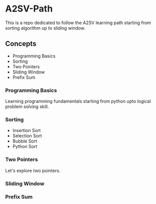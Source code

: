 # A2SV-Path
This is a repo dedicated to follow the A2SV learning path starting from sorting algorithm up to sliding window.

## Concepts
* Programming Basics
* Sorting
* Two Pointers
* Sliding Window
* Prefix Sum

### Programming Basics
Learning programming fundamentals starting from python upto logical problem solving skill.

### Sorting
* Insertion Sort
* Selection Sort
* Bubble Sort
* Python Sort

### Two Pointers
Let's explore two pointers.

### Sliding Window

### Prefix Sum
